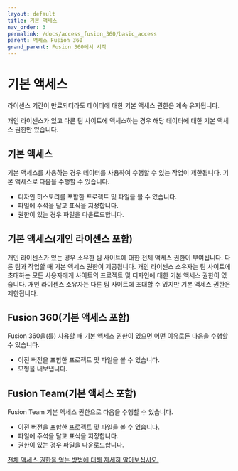```yaml
---
layout: default
title: 기본 액세스
nav_order: 3
permalink: /docs/access_fusion_360/basic_access
parent: 액세스 Fusion 360
grand_parent: Fusion 360에서 시작
---
```

# 기본 액세스
라이센스 기간이 만료되더라도 데이터에 대한 기본 액세스 권한은 계속 유지됩니다.

개인 라이센스가 있고 다른 팀 사이트에 액세스하는 경우 해당 데이터에 대한 기본 액세스 권한만 있습니다.

## 기본 액세스
기본 액세스를 사용하는 경우 데이터를 사용하여 수행할 수 있는 작업이 제한됩니다. 기본 액세스로 다음을 수행할 수 있습니다.

* 디자인 히스토리를 포함한 프로젝트 및 파일을 볼 수 있습니다.
* 파일에 주석을 달고 표식을 지정합니다.
* 권한이 있는 경우 파일을 다운로드합니다.
## 기본 액세스(개인 라이센스 포함)
개인 라이센스가 있는 경우 소유한 팀 사이트에 대한 전체 액세스 권한이 부여됩니다. 다른 팀과 작업할 때 기본 액세스 권한이 제공됩니다. 개인 라이센스 소유자는 팀 사이트에 초대하는 모든 사용자에게 사이트의 프로젝트 및 디자인에 대한 기본 액세스 권한이 있습니다. 개인 라이센스 소유자는 다른 팀 사이트에 초대할 수 있지만 기본 액세스 권한은 제한됩니다.

## Fusion 360(기본 액세스 포함)
Fusion 360을(를) 사용할 때 기본 액세스 권한이 있으면 어떤 이유로든 다음을 수행할 수 있습니다.

* 이전 버전을 포함한 프로젝트 및 파일을 볼 수 있습니다.
* 모형을 내보냅니다.
## Fusion Team(기본 액세스 포함)
Fusion Team 기본 액세스 권한으로 다음을 수행할 수 있습니다.

* 이전 버전을 포함한 프로젝트 및 파일을 볼 수 있습니다.
* 파일에 주석을 달고 표식을 지정합니다.
* 권한이 있는 경우 파일을 다운로드합니다.

[전체 액세스 권한을 얻는 방법에 대해 자세히 알아보십시오.](https://www.autodesk.com/fusion-full)